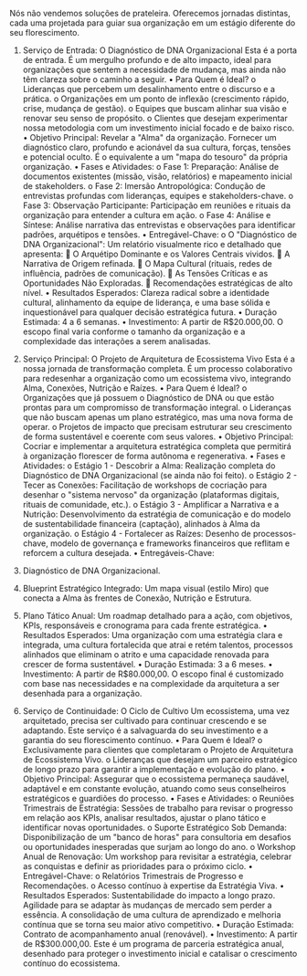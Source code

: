 Nós não vendemos soluções de prateleira. Oferecemos jornadas distintas, cada uma projetada para guiar sua organização em um estágio diferente do seu florescimento.

1. Serviço de Entrada: O Diagnóstico de DNA Organizacional
Esta é a porta de entrada. É um mergulho profundo e de alto impacto, ideal para organizações que sentem a necessidade de mudança, mas ainda não têm clareza sobre o caminho a seguir.
•	Para Quem é Ideal?
o	Lideranças que percebem um desalinhamento entre o discurso e a prática.
o	Organizações em um ponto de inflexão (crescimento rápido, crise, mudança de gestão).
o	Equipes que buscam alinhar sua visão e renovar seu senso de propósito.
o	Clientes que desejam experimentar nossa metodologia com um investimento inicial focado e de baixo risco.
•	Objetivo Principal: Revelar a "Alma" da organização. Fornecer um diagnóstico claro, profundo e acionável da sua cultura, forças, tensões e potencial oculto. É o equivalente a um "mapa do tesouro" da própria organização.
•	Fases e Atividades:
o	Fase 1: Preparação: Análise de documentos existentes (missão, visão, relatórios) e mapeamento inicial de stakeholders.
o	Fase 2: Imersão Antropológica: Condução de entrevistas profundas com lideranças, equipes e stakeholders-chave.
o	Fase 3: Observação Participante: Participação em reuniões e rituais da organização para entender a cultura em ação.
o	Fase 4: Análise e Síntese: Análise narrativa das entrevistas e observações para identificar padrões, arquétipos e tensões.
•	Entregável-Chave:
o	O "Diagnóstico de DNA Organizacional": Um relatório visualmente rico e detalhado que apresenta:
	O Arquétipo Dominante e os Valores Centrais vividos.
	A Narrativa de Origem refinada.
	O Mapa Cultural (rituais, redes de influência, padrões de comunicação).
	As Tensões Críticas e as Oportunidades Não Exploradas.
	Recomendações estratégicas de alto nível.
•	Resultados Esperados: Clareza radical sobre a identidade cultural, alinhamento da equipe de liderança, e uma base sólida e inquestionável para qualquer decisão estratégica futura.
•	Duração Estimada: 4 a 6 semanas.
•	Investimento: A partir de R$20.000,00. O escopo final varia conforme o tamanho da organização e a complexidade das interações a serem analisadas.

2. Serviço Principal: O Projeto de Arquitetura de Ecossistema Vivo
Esta é a nossa jornada de transformação completa. É um processo colaborativo para redesenhar a organização como um ecossistema vivo, integrando Alma, Conexões, Nutrição e Raízes.
•	Para Quem é Ideal?
o	Organizações que já possuem o Diagnóstico de DNA ou que estão prontas para um compromisso de transformação integral.
o	Lideranças que não buscam apenas um plano estratégico, mas uma nova forma de operar.
o	Projetos de impacto que precisam estruturar seu crescimento de forma sustentável e coerente com seus valores.
•	Objetivo Principal: Cocriar e implementar a arquitetura estratégica completa que permitirá à organização florescer de forma autônoma e regenerativa.
•	Fases e Atividades:
o	Estágio 1 - Descobrir a Alma: Realização completa do Diagnóstico de DNA Organizacional (se ainda não foi feito).
o	Estágio 2 - Tecer as Conexões: Facilitação de workshops de cocriação para desenhar o "sistema nervoso" da organização (plataformas digitais, rituais de comunidade, etc.).
o	Estágio 3 - Amplificar a Narrativa e a Nutrição: Desenvolvimento da estratégia de comunicação e do modelo de sustentabilidade financeira (captação), alinhados à Alma da organização.
o	Estágio 4 - Fortalecer as Raízes: Desenho de processos-chave, modelo de governança e frameworks financeiros que reflitam e reforcem a cultura desejada.
•	Entregáveis-Chave:
1.	Diagnóstico de DNA Organizacional.
2.	Blueprint Estratégico Integrado: Um mapa visual (estilo Miro) que conecta a Alma às frentes de Conexão, Nutrição e Estrutura.
3.	Plano Tático Anual: Um roadmap detalhado para a ação, com objetivos, KPIs, responsáveis e cronograma para cada frente estratégica.
•	Resultados Esperados: Uma organização com uma estratégia clara e integrada, uma cultura fortalecida que atrai e retém talentos, processos alinhados que eliminam o atrito e uma capacidade renovada para crescer de forma sustentável.
•	Duração Estimada: 3 a 6 meses.
•	Investimento: A partir de R$80.000,00. O escopo final é customizado com base nas necessidades e na complexidade da arquitetura a ser desenhada para a organização.

3. Serviço de Continuidade: O Ciclo de Cultivo
Um ecossistema, uma vez arquitetado, precisa ser cultivado para continuar crescendo e se adaptando. Este serviço é a salvaguarda do seu investimento e a garantia do seu florescimento contínuo.
•	Para Quem é Ideal?
o	Exclusivamente para clientes que completaram o Projeto de Arquitetura de Ecossistema Vivo.
o	Lideranças que desejam um parceiro estratégico de longo prazo para garantir a implementação e evolução do plano.
•	Objetivo Principal: Assegurar que o ecossistema permaneça saudável, adaptável e em constante evolução, atuando como seus conselheiros estratégicos e guardiões do processo.
•	Fases e Atividades:
o	Reuniões Trimestrais de Estratégia: Sessões de trabalho para revisar o progresso em relação aos KPIs, analisar resultados, ajustar o plano tático e identificar novas oportunidades.
o	Suporte Estratégico Sob Demanda: Disponibilização de um "banco de horas" para consultoria em desafios ou oportunidades inesperadas que surjam ao longo do ano.
o	Workshop Anual de Renovação: Um workshop para revisitar a estratégia, celebrar as conquistas e definir as prioridades para o próximo ciclo.
•	Entregável-Chave:
o	Relatórios Trimestrais de Progresso e Recomendações.
o	Acesso contínuo à expertise da Estratégia Viva.
•	Resultados Esperados: Sustentabilidade do impacto a longo prazo. Agilidade para se adaptar às mudanças de mercado sem perder a essência. A consolidação de uma cultura de aprendizado e melhoria contínua que se torna seu maior ativo competitivo.
•	Duração Estimada: Contrato de acompanhamento anual (renovável).
•	Investimento: A partir de R$300.000,00. Este é um programa de parceria estratégica anual, desenhado para proteger o investimento inicial e catalisar o crescimento contínuo do ecossistema.

